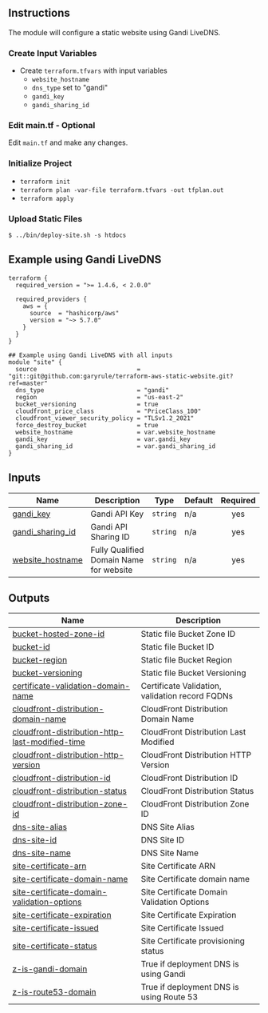 ## Instructions
The module will configure a static website using Gandi LiveDNS.

### Create Input Variables
* Create `terraform.tfvars` with input variables
  * `website_hostname`
  * `dns_type` set to "gandi"
  * `gandi_key`
  * `gandi_sharing_id`

### Edit main.tf - Optional
Edit `main.tf` and make any changes. 

### Initialize Project
* `terraform init`
* `terraform plan -var-file terraform.tfvars -out tfplan.out`
* `terraform apply`

### Upload Static Files
```shell
$ ../bin/deploy-site.sh -s htdocs
```

<!-- BEGIN_TF_DOCS -->


## Example using Gandi LiveDNS
```hcl
terraform {
  required_version = ">= 1.4.6, < 2.0.0"

  required_providers {
    aws = {
      source  = "hashicorp/aws"
      version = "~> 5.7.0"
    }
  }
}

## Example using Gandi LiveDNS with all inputs
module "site" {
  source                            = "git::git@github.com:garyrule/terraform-aws-static-website.git?ref=master"
  dns_type                          = "gandi"
  region                            = "us-east-2"
  bucket_versioning                 = true
  cloudfront_price_class            = "PriceClass_100"
  cloudfront_viewer_security_policy = "TLSv1.2_2021"
  force_destroy_bucket              = true
  website_hostname                  = var.website_hostname
  gandi_key                         = var.gandi_key
  gandi_sharing_id                  = var.gandi_sharing_id
}

```

## Inputs

| Name | Description | Type | Default | Required |
|------|-------------|------|---------|:--------:|
| <a name="input_gandi_key"></a> [gandi\_key](#input\_gandi\_key) | Gandi API Key | `string` | n/a | yes |
| <a name="input_gandi_sharing_id"></a> [gandi\_sharing\_id](#input\_gandi\_sharing\_id) | Gandi API Sharing ID | `string` | n/a | yes |
| <a name="input_website_hostname"></a> [website\_hostname](#input\_website\_hostname) | Fully Qualified Domain Name for website | `string` | n/a | yes |
## Outputs

| Name | Description |
|------|-------------|
| <a name="output_bucket-hosted-zone-id"></a> [bucket-hosted-zone-id](#output\_bucket-hosted-zone-id) | Static file Bucket Zone ID |
| <a name="output_bucket-id"></a> [bucket-id](#output\_bucket-id) | Static file Bucket ID |
| <a name="output_bucket-region"></a> [bucket-region](#output\_bucket-region) | Static file Bucket Region |
| <a name="output_bucket-versioning"></a> [bucket-versioning](#output\_bucket-versioning) | Static file Bucket Versioning |
| <a name="output_certificate-validation-domain-name"></a> [certificate-validation-domain-name](#output\_certificate-validation-domain-name) | Certificate Validation, validation record FQDNs |
| <a name="output_cloudfront-distribution-domain-name"></a> [cloudfront-distribution-domain-name](#output\_cloudfront-distribution-domain-name) | CloudFront Distribution Domain Name |
| <a name="output_cloudfront-distribution-http-last-modified-time"></a> [cloudfront-distribution-http-last-modified-time](#output\_cloudfront-distribution-http-last-modified-time) | CloudFront Distribution Last Modified |
| <a name="output_cloudfront-distribution-http-version"></a> [cloudfront-distribution-http-version](#output\_cloudfront-distribution-http-version) | CloudFront Distribution HTTP Version |
| <a name="output_cloudfront-distribution-id"></a> [cloudfront-distribution-id](#output\_cloudfront-distribution-id) | CloudFront Distribution ID |
| <a name="output_cloudfront-distribution-status"></a> [cloudfront-distribution-status](#output\_cloudfront-distribution-status) | CloudFront Distribution Status |
| <a name="output_cloudfront-distribution-zone-id"></a> [cloudfront-distribution-zone-id](#output\_cloudfront-distribution-zone-id) | CloudFront Distribution Zone ID |
| <a name="output_dns-site-alias"></a> [dns-site-alias](#output\_dns-site-alias) | DNS Site Alias |
| <a name="output_dns-site-id"></a> [dns-site-id](#output\_dns-site-id) | DNS Site ID |
| <a name="output_dns-site-name"></a> [dns-site-name](#output\_dns-site-name) | DNS Site Name |
| <a name="output_site-certificate-arn"></a> [site-certificate-arn](#output\_site-certificate-arn) | Site Certificate ARN |
| <a name="output_site-certificate-domain-name"></a> [site-certificate-domain-name](#output\_site-certificate-domain-name) | Site Certificate domain name |
| <a name="output_site-certificate-domain-validation-options"></a> [site-certificate-domain-validation-options](#output\_site-certificate-domain-validation-options) | Site Certificate Domain Validation Options |
| <a name="output_site-certificate-expiration"></a> [site-certificate-expiration](#output\_site-certificate-expiration) | Site Certificate Expiration |
| <a name="output_site-certificate-issued"></a> [site-certificate-issued](#output\_site-certificate-issued) | Site Certificate Issued |
| <a name="output_site-certificate-status"></a> [site-certificate-status](#output\_site-certificate-status) | Site Certificate provisioning status |
| <a name="output_z-is-gandi-domain"></a> [z-is-gandi-domain](#output\_z-is-gandi-domain) | True if deployment DNS is using Gandi |
| <a name="output_z-is-route53-domain"></a> [z-is-route53-domain](#output\_z-is-route53-domain) | True if deployment DNS is using Route 53 |
<!-- END_TF_DOCS -->
